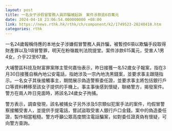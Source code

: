 ```yaml
---
layout: post
title: 一名女子涉假冒警務人員詐騙被起訴　案件涉款逾6百萬元
date: 2024-04-18 23:06:54.000000000 +08:00
link: https://news.rthk.hk/rthk/ch/component/k2/1749523-20240418.htm
categories: rthk
---
```


一名24歲報稱侍應的本地女子涉嫌假冒警務人員詐騙，被暫控6項以欺騙手段取得財產罪以及1項冒警罪，明天在粉嶺裁判法院提堂。案件涉款615萬元，受害人1男4女，介乎22至67歲。

大埔警區科技及財富罪案隊主管何嘉怡表示，昨日接獲一名52歲女子報案，指在3月30日接獲自稱內地公安電話，指她涉及一宗內地洗黑錢案，並要求事主跟隨指示。一名女子其後接觸事主，期間展示偽造警察委任證，並要求事主將包括銀行戶口等資料轉移至該女子提供的手機上。事主事後感到懷疑，聯絡警方，揭發案件。警方在兩人昨日見面時，將該名24歲女子拘捕。

警方表示，調查發現，該名被捕女子另外涉及5宗類似犯案手法的案件，均假冒警察接觸受害人，並提供手提電話，嘗試盜取受害人銀行戶口金錢。案中的偽造委任證，製作相當粗糙。警方呼籲公眾高度關注電話騙案，如對委任證真偽有懷疑，可向警方查詢。
